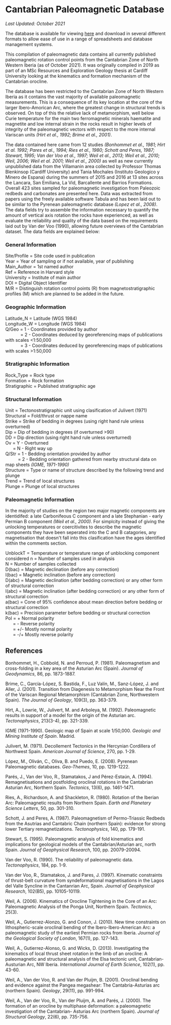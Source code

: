 # Cantabrian Paleomagnetic Database

*Last Updated: October 2021*

The database is available for viewing [here](https://matthewtnewell.github.io/Cantabrian-Paleomagnetic-Database/) and download in several different formats to allow ease of use in a range of spreadsheets and database management systems.

This compilation of paleomagnetic data contains all currently published paleomagnetic rotation control points from the Cantabrian Zone of North Western Iberia (as of October 2021). It was originally compiled in 2019 as part of an MSc Resources and Exploration Geology thesis at Cardiff University looking at the kinematics and formation mechanism of the Cantabrian orocline. 

The database has been restricted to the Cantabrian Zone of North Western Iberia as it contains the vast majority of available paleomagnetic measurements. This is a consequence of its key location at the core of the larger Ibero-Amorican Arc, where the greatest change in structural trends is observed. On top of this the relative lack of metamorphism, well below Curie temperature for the main two ferromagnetic minerals haematite and magnetite and low internal strain in the rocks result in higher levels of integrity of the paleomagnetic vectors with respect to the more internal Variscan units *(Hirt et al., 1992; Brime et al., 2001)*. 

The data contained here came from 12 studies *(Bonhommet et al., 1981; Hirt et al. 1992; Pares et al., 1994; Ries et al., 1980; Schott and Peres, 1987; Stewart, 1995; Van der Voo et al., 1997; Weil et al., 2013; Weil et al., 2010; Weil, 2006; Weil et al. 2001; Weil et al., 2000)* as well as new currently unpublished data from the Villamanin area collected by Professor Thomas Blenkinsop (Cardiff University) and Tania Mochales (Instituto Geologico y Minero de Espana) during the summers of 2015 and 2016 at 13 sites across the Lancara, San Emiliana, La Vid, Barcallente and Barrios Formations. Overall 423 sites sampled for paleomagnetic investigation from Paleozoic redbeds and carbonates are presented here. Data was extracted from papers using the freely available software Tabula and has been laid out to be similar to the Pyrenean paleomagnetic database *(Lopez et al., 2008)*. The data fields try to assemble the information necessary to quantify the amount of vertical axis rotation the rocks have experienced, as well as evaluate the reliability and quality of the data based on the requirements laid out by Van der Voo (1990), allowing future overviews of the Cantabrian dataset. The data fields are explained below:

### General Information

Site/Profile = Site code used in publication  
Year = Year of sampling or if not available, year of publishing   
Main_Author = 1st named author  
Ref = Reference in Harvard style  
University = Institute of main author  
DOI = Digital Object Identifier  
M/R = Distinguish rotation control points (R) from magnetostratigraphic profiles (M) which are planned to be added in the future.  

### Geographic Information 

Latitude_N = Latitude (WGS 1984)  
Longitude_W = Longitude (WGS 1984)  
Q/Geo = 1 - Coordinates provided by author  
&nbsp; &nbsp; &nbsp; &nbsp; &nbsp; &nbsp; = 2 - Coordinates deduced by georeferencing maps of publications with scales <1:50,000  
&nbsp; &nbsp; &nbsp; &nbsp; &nbsp; &nbsp; = 3 - Coordinates deduced by georeferencing maps of publications with scales >1:50,000  
      
### Stratigraphic Information

Rock_Type = Rock type  
Formation = Rock formation  
Stratigraphic = Published stratigraphic age  

### Structural Information

Unit = Tectonostratigraphic unit using clasification of Julivert (1971)  
Structural = Fold/thrust or nappe name  
Strike = Strike of bedding in degrees (using right hand rule unless overturned)  
Dip = Dip of bedding in degrees (if overturned >90)  
DD = Dip direction (using right hand rule unless overturned)  
Ov = Y - Overturned  
&nbsp; &nbsp; &nbsp; = N - Right way up  
Q/Str = 1 - Bedding orientation provided by author  
&nbsp; &nbsp; &nbsp; &nbsp; &nbsp; = 2 - Bedding orientation gathered from nearby structural data on map sheets *(IGME, 1971-1990)*  
Structure = Type or name of structure described by the following trend and plunge  
Trend = Trend of local structures  
Plunge = Plunge of local structures  

### Paleomagnetic Information

In the majority of studies on the region two major magnetic components are identidifed: a late Carbonifeous C component and a late Stephanian - early Permian B component *(Weil et al., 2000)*. For simplcity instead of giving the unlocking temperatures or coercitivites to describe the magnetic components they have been seperated into the C and B catagories, any magnetisation that doesn't fall into this clasification have the ages identified within the comments section.

UnblockT = Temperature or temperature range of unblocking component considered
n = Number of samples used in analysis  
N = Number of samples collected  
D(bac) = Magnetic declination (before any correction)  
I(bac) = Magnetic inclination (before any correction)  
D(abc) = Magnetic declination (after bedding correction) or any other form of structural correction  
I(abc) = Magnetic inclination (after bedding correction) or any other form of structural correction  
a(bac) = Cone of 95% confidence about mean direction before bedding or structural correction  
k(bac) = Precision parameter before bedding or structural correction  
Pol = +  Normal polarity  
&nbsp; &nbsp; &nbsp; = -  Reverse polarity  
&nbsp; &nbsp; &nbsp; = +/-  Mostly normal polarity  
&nbsp; &nbsp; &nbsp; = -/+  Mostly reverse polarity  

## References

Bonhommet, H., Cobbold, N. and Perroud, P. (1981). Paleomagnetism and cross-folding in a key area of the Asturian Arc (Spain). *Journal of Geodynamics*, 86, pp. 1873-1887.

Brime, C., García-López, S. Bastida, F., Luz Valín, M., Sanz-López, J. and Aller, J. (2001). Transition from Diagenesis to Metamorphism Near the Front of the Variscan Regional  Metamorphism (Cantabrian Zone, Northwestern Spain). *The Journal of Geology*, 109(3), pp. 363-379. 

Hirt, A., Lowrie, W., Julivert, M. and Arboleya, M. (1992). Paleomagnetic results in support of a model for the origin of the Asturian arc. *Tectonophysics*, 213(3-4), pp. 321-339.

IGME (1971-1990). Geologic map of Spain at scale 1/50,000. *Geologic and Mining Institute of Spain*. Madrid. 

Julivert, M. (1971). Decollement Tectonics in the Hercynian Cordillera of Northwest Spain. *American Journal of Science*, 270, pp. 1-29.

López, M., Oliván, C., Oliva, B. and Puedo, E. (2008). Pyrenean Paleomagnetic databases. *Geo-Themes*, 10, pp. 1219-1222. 

Parés, J., Van der Voo, R., Stamatakos, J and Pérez-Estaún, A. (1994). Remagnetisations and postfolding oroclinal rotations in the Cantabrian Asturian Arc, Northern Spain.  *Tectonics*, 13(6), pp. 1461-1471. 

Ries, A., Richardson, A. and Shackleton, R. (1980). Rotation of the Iberian Arc: Paleomagnetic results from Northern Spain. *Earth and Planetary Science Letters*, 50, pp. 301-310. 

Schott, J. and Peres, A. (1987). Paleomagnetism of Permo-Triassic Redbeds from the Asutrias and Cantabric Chain (northern Spain): evidence for strong lower Tertiary    remagnetizations. *Tectonophysics*, 140, pp. 179-191. 

Stewart, S. (1995). Paleomagnetic analysis of fold kinematics and implications for geological  models of the Cantabrian/Asturian arc, north Spain. *Journal of Geophysical Research*,  100, pp. 20079-20094. 

Van der Voo, R. (1990). The reliability of paleomagnetic data. *Tectonophysics*, 184, pp. 1-9. 

Van der Voo, R., Stamatakos, J. and Pares, J. (1997). Kinematic constraints of thrust-belt curvature from syndeformational magnetisations in the Lagos del Valle Syncline in the Cantanrian Arc, Spain. *Journal of Geophysical Research*, 102(B5), pp. 10105-10119. 

Weil, A. (2006). Kinematics of Orocline Tightening in the Core of an Arc: Paleomagnetic Analysis of the Ponga Unit, Northern Spain. *Tectonics*, 25(3). 

Weil, A., Gutierrez-Alonzo, G. and Conon, J. (2010). New time constraints on lithospheric-scale oroclinal bending of the Ibero-Ibero-American Arc: a paleomagnetic study of the earliest Permian rocks from Iberia. *Journal of the Geological Society of London*, 167(1), pp. 127-143.

Weil, A., Gutierrez-Alonso, G. and Wicks, D. (2013). Investigating the kinematics of local thrust sheet rotation in the limb of an orocline: A paleomagnetic and structural analysis of the Elsa tectonic unit, Cantabrian-Austurian Arc, NW Iberia. *International Journal of Earth Science*, 102(1), pp. 43-60. 

Weil, A., Van der Voo, R. and Van der Pluijm, B. (2001). Oroclinal bending and evidence against the Pangea megashear: The Cantabria-Asturias arc (northern Spain). *Geology*, 29(11), pp. 991-994.

Weil, A., Van der Voo, R., Van der Pluijm, A. and Parés, J. (2000). The formation of an orocline by multiphase deformation: a paleomagnetic investigation of the Cantabrian- Asturias Arc (northern Spain). *Journal of Structural Geology*, 22(6), pp. 735-756.




